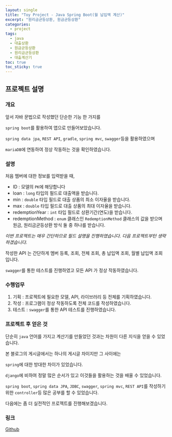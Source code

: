 ```yaml
---
layout: single
title: "Toy Project - Java Spring Boot(월 납입액 계산)"
excerpt: "원리금균등상환, 원금균등상환"
categories:
  - project
tags:
  - java
  - 대출상환
  - 원금균등상환
  - 원리금균등상환
  - 대출계산기
toc: true
toc_sticky: true
---
```


## 프로젝트 설명

### 개요

앞서 자바 문법으로 작성했던 단순한 기능 한 가지를

`spring boot`를 활용하여 앱으로 만들어보았습니다.

`spring data jpa`, `REST API`, `gradle`, `spring mvc`, `swagger`등을 활용하였으며

`mariaDB`에 연동하여 정상 작동하는 것을 확인하였습니다.

### 설명

처음 멤버에 대한 정보를 입력받을 때,

- ID : 모델의 `PK`에 해당합니다
- loan : `long` 타입의 필드로 대출액을 받습니다.
- min : `double` 타입 필드로 대출 상품의 최소 이자율을 받습니다.
- max : `double` 타입 필드로 대출 상품의 최대 이자율을 받습니다.
- redemptionYear : `int` 타입 필드로 상환기간(연도)을 받습니다.
- redemptionMethod : `enum` 클래스인 `RedemptionMethod` 클래스의 값을 받으며 원금, 원리금균등상환 방식 둘 중 하나를 받습니다.

_이번 프로젝트는 매우 간단하므로 필드 설명을 진행하였습니다. 다음 프로젝트부턴 생략하겠습니다._

작성한 API 는 간단하게 멤버 등록, 조회, 전체 조회, 총 납입액 조회, 월별 납입액 조회 입니다.

`swagger`를 통한 테스트를 진행하였고 모든 API 가 정상 작동하였습니다.

### 수행업무

1. 기획 : 프로젝트에 필요한 모델, API, 라이브러리 등 전체를 기획하였습니다.
2. 작성 : 프로그램이 정상 작동하도록 전체 코드를 작성하였습니다.
3. 테스트 : `swagger`를 통한 API 테스트를 진행하였습니다.

### 프로젝트 후 얻은 것

단순히 `java` 언어를 가지고 계산기를 만들었던 것과는 차원이 다른 지식을 얻을 수 있었습니다.

본 블로그의 게시글에서는 하나의 게시글 차이지만 그 사이에는

`spring`에 대한 방대한 차이가 있었습니다.

`django`에 비하여 정말 많은 순서가 있고 이것들을 활용하는 것을 배울 수 있었습니다.

`spring boot`, `spring data JPA`, `JDBC`, `swagger`, `spring mvc`, `REST API`를 작성하기위한 `controller`등 많은 공부를 할 수 있었습니다.

다음에는 좀 더 실전적인 프로젝트를 진행해보겠습니다.

### 링크

[Github](https://github.com/Liamns/java_toy/tree/main/loan)
